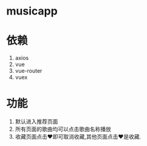 # musicapp
# 依赖
1. axios
2. vue
3. vue-router
4. vuex

# 功能
1. 默认进入推荐页面
2. 所有页面的歌曲均可以点击歌曲名称播放
3. 收藏页面点击❤即可取消收藏,其他页面点击❤是收藏.
